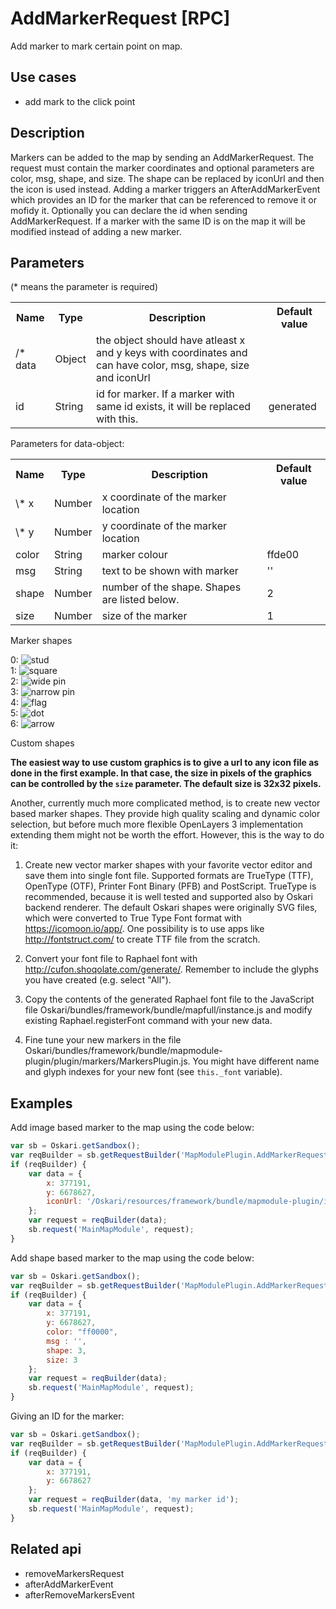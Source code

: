 # AddMarkerRequest [RPC]

Add marker to mark certain point on map.

## Use cases

- add mark to the click point

## Description

Markers can be added to the map by sending an AddMarkerRequest. The request must contain the marker coordinates and 
optional parameters are color, msg, shape, and size. The shape can be replaced by iconUrl and then the icon is used 
instead. Adding a marker triggers an AfterAddMarkerEvent which provides an ID for the marker that can be referenced to 
remove it or mofidy it. Optionally you can declare the id when sending AddMarkerRequest. If a marker with the same ID 
is on the map it will be modified instead of adding a new marker.

## Parameters

(* means the parameter is required)

<table class="table">
<tr>
  <th> Name</th><th> Type</th><th> Description</th><th> Default value</th>
</tr>
<tr>
  <td>/* data </td><td> Object </td><td> the object should have atleast x and y keys with coordinates and can have color, msg, shape, size and iconUrl</td><td> </td>
</tr>
<tr>
  <td> id </td><td> String </td><td> id for marker. If a marker with same id exists, it will be replaced with this.</td><td> generated</td>
</tr>
</table>

Parameters for data-object:

<table class="table">
<tr>
  <th> Name</th><th> Type</th><th> Description</th><th> Default value</th>
</tr>
<tr>
  <td> \* x</td><td> Number </td><td> x coordinate of the marker location </td><td> </td>
</tr>
<tr>
  <td> \* y</td><td> Number </td><td> y coordinate of the marker location </td><td> </td>
</tr>
<tr>
  <td> color </td><td> String </td><td> marker colour </td><td> ffde00 </td>
</tr>
<tr>
  <td> msg </td><td> String </td><td> text to be shown with marker </td><td> '' </td>
</tr>
<tr>
  <td> shape </td><td> Number </td><td> number of the shape. Shapes are listed below. </td><td> 2 </td>
</tr>
<tr>
  <td> size </td><td> Number </td><td> size of the marker </td><td> 1 </td>
</tr>
</table>

Marker shapes

0: ![stud](/images/markers/marker-stud.png)  
1: ![square](/images/markers/marker-square.png)  
2: ![wide pin](/images/markers/marker-pin2.png)  
3: ![narrow pin](/images/markers/marker-pin.png)  
4: ![flag](/images/markers/marker-flag.png)  
5: ![dot](/images/markers/marker-dot.png)  
6: ![arrow](/images/markers/marker-arrow.png) 

Custom shapes

**The easiest way to use custom graphics is to give a url to any icon file as done in the first example. In that case, the 
size in pixels of the graphics can be controlled by the `size` parameter. The default size is 32x32 pixels.**

Another, currently much more complicated method, is to create new vector based marker shapes. They provide high quality 
scaling and dynamic color selection, but before much more flexible OpenLayers 3 implementation extending them might not be 
worth the effort. However, this is the way to do it:

1. Create new vector marker shapes with your favorite vector editor and save them into single font file. Supported formats 
are TrueType (TTF), OpenType (OTF), Printer Font Binary (PFB) and PostScript. TrueType is recommended, because it is well 
tested and supported also by Oskari backend renderer. The default Oskari shapes were originally SVG files, which were 
converted to True Type Font format with https://icomoon.io/app/. One possibility is to use apps like 
http://fontstruct.com/ to create TTF file from the scratch.

2. Convert your font file to Raphael font with http://cufon.shoqolate.com/generate/. Remember to include the glyphs you 
have created (e.g. select "All").

3. Copy the contents of the generated Raphael font file to the JavaScript file 
Oskari/bundles/framework/bundle/mapfull/instance.js and modify existing Raphael.registerFont command with your new data.

4. Fine tune your new markers in the file 
Oskari/bundles/framework/bundle/mapmodule-plugin/plugin/markers/MarkersPlugin.js. You might have different name and glyph 
indexes for your new font (see `this._font` variable).

## Examples

Add image based marker to the map using the code below:
```javascript
var sb = Oskari.getSandbox();
var reqBuilder = sb.getRequestBuilder('MapModulePlugin.AddMarkerRequest');
if (reqBuilder) {
    var data = {
        x: 377191,
        y: 6678627,
        iconUrl: '/Oskari/resources/framework/bundle/mapmodule-plugin/images/marker.png'
    };
    var request = reqBuilder(data);
    sb.request('MainMapModule', request);
}
```

Add shape based marker to the map using the code below:
```javascript
var sb = Oskari.getSandbox();
var reqBuilder = sb.getRequestBuilder('MapModulePlugin.AddMarkerRequest');
if (reqBuilder) {
    var data = {
        x: 377191,
        y: 6678627,
        color: "ff0000",
        msg : '',
        shape: 3,
        size: 3
    };
    var request = reqBuilder(data);
    sb.request('MainMapModule', request);
}
```

Giving an ID for the marker:
```javascript
var sb = Oskari.getSandbox();
var reqBuilder = sb.getRequestBuilder('MapModulePlugin.AddMarkerRequest');
if (reqBuilder) {
    var data = {
        x: 377191,
        y: 6678627
    };
    var request = reqBuilder(data, 'my marker id');
    sb.request('MainMapModule', request);
}
```

## Related api

- removeMarkersRequest
- afterAddMarkerEvent
- afterRemoveMarkersEvent


